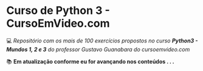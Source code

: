 # Curso de Python 3 - CursoEmVideo.com
💻 *Repositório com os mais de 100 exercícios propostos no curso __Python3 - Mundos 1, 2 e 3__ do professor Gustavo Guanabara do cursoemvideo.com*

<p><style background-color: grey; color: coral>O curso está aparecendo um pouco ultrapassado, já que não prepara... ou melhor, não instrui ao estudante de Python que - dada a ascensão da linguagem nos últimos anos -, é de suma importância a configuração inicial do ambiente virtual de trabalho. É de extrema importância para que o aluno possa estar situado com o que de mais moderno em boas práticas. </style></p>

:books: __Em atualização conforme eu for avançando nos conteúdos . . .__